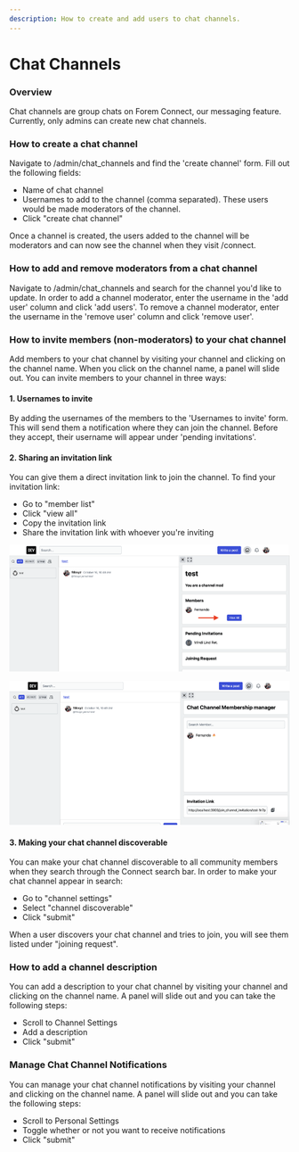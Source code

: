 ```yaml
---
description: How to create and add users to chat channels.
---
```


# Chat Channels

### Overview

Chat channels are group chats on Forem Connect, our messaging feature. Currently, only admins can create new chat channels.

### How to create a chat channel

Navigate to /admin/chat\_channels and find the 'create channel' form. Fill out the following fields:

* Name of chat channel
* Usernames to add to the channel \(comma separated\). These users would be made moderators of the channel.
* Click "create chat channel"

Once a channel is created, the users added to the channel will be moderators and can now see the channel when they visit /connect.

### How to add and remove moderators from a chat channel

Navigate to /admin/chat\_channels and search for the channel you'd like to update. In order to add a channel moderator, enter the username in the 'add user' column and click 'add users'. To remove a channel moderator, enter the username in the  'remove user' column and click 'remove user'.

### How to invite members \(non-moderators\) to your chat channel

Add members to your chat channel by visiting your channel and clicking on the channel name. When you click on the channel name, a panel will slide out. You can invite members to your channel in three ways:

#### 1. Usernames to invite

By adding the usernames of the members to the 'Usernames to invite' form. This will send them a notification where they can join the channel. Before they accept, their username will appear under 'pending invitations'. 

#### 2. Sharing an invitation link

You can give them a direct invitation link to join the channel. To find your invitation link:

* Go to "member list"
* Click "view all"
* Copy the invitation link
* Share the invitation link with whoever you're inviting

![](../.gitbook/assets/l2s27233mbg7t1kv3dw4.png)

![](../.gitbook/assets/85eo1v89vklsfcvb3b5b.png)

#### 3. Making your chat channel discoverable

You can make your chat channel discoverable to all community members when they search through the Connect search bar. In order to make your chat channel appear in search:

* Go to "channel settings"
* Select "channel discoverable"
* Click "submit"

When a user discovers your chat channel and tries to join, you will see them listed under "joining request".

### How to add a channel description

You can add a description to your chat channel by visiting your channel and clicking on the channel name. A panel will slide out and you can take the following steps:

* Scroll to Channel Settings
* Add a description
* Click "submit"

### Manage Chat Channel Notifications 

You can manage your chat channel notifications by visiting your channel and clicking on the channel name. A panel will slide out and you can take the following steps:

* Scroll to Personal Settings
* Toggle whether or not you want to receive notifications
* Click "submit"



